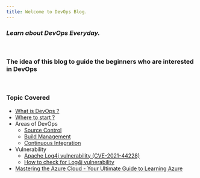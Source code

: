 ```yaml
---
title: Welcome to DevOps Blog.
---
```

### *Learn about DevOps Everyday.*
<br />

### The idea of this blog to guide the beginners who are interested in DevOps
<br />

### Topic Covered
- [What is DevOps ?](devops.md)
- [Where to start ?](hellodevops.md)
- Areas of DevOps
    - [Source Control](sourcecontrol.md)
    - [Build Management](buildmanagement.md)
    - [Continuous Integration](ci.md)
- Vulnerability
    - [Apache Log4j vulnerability (CVE-2021-44228)](log4jfix.md)
    - [How to check for Log4j vulnerability](checklog4j.md)
- [Mastering the Azure Cloud - Your Ultimate Guide to Learning Azure](azure.md)
<br/>
<br/>

